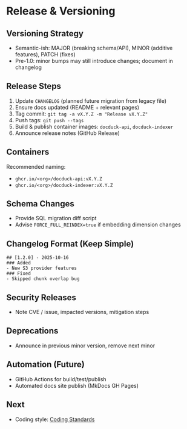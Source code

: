 # Release & Versioning

## Versioning Strategy
- Semantic-ish: MAJOR (breaking schema/API), MINOR (additive features), PATCH (fixes)
- Pre-1.0: minor bumps may still introduce changes; document in changelog

## Release Steps
1. Update `CHANGELOG` (planned future migration from legacy file)
2. Ensure docs updated (README + relevant pages)
3. Tag commit: `git tag -a vX.Y.Z -m "Release vX.Y.Z"`
4. Push tags: `git push --tags`
5. Build & publish container images: `docduck-api`, `docduck-indexer`
6. Announce release notes (GitHub Release)

## Containers
Recommended naming:
- `ghcr.io/<org>/docduck-api:vX.Y.Z`
- `ghcr.io/<org>/docduck-indexer:vX.Y.Z`

## Schema Changes
- Provide SQL migration diff script
- Advise `FORCE_FULL_REINDEX=true` if embedding dimension changes

## Changelog Format (Keep Simple)
```
## [1.2.0] - 2025-10-16
### Added
- New S3 provider features
### Fixed
- Skipped chunk overlap bug
```

## Security Releases
- Note CVE / issue, impacted versions, mitigation steps

## Deprecations
- Announce in previous minor version, remove next minor

## Automation (Future)
- GitHub Actions for build/test/publish
- Automated docs site publish (MkDocs GH Pages)

## Next
- Coding style: [Coding Standards](coding-standards.md)
